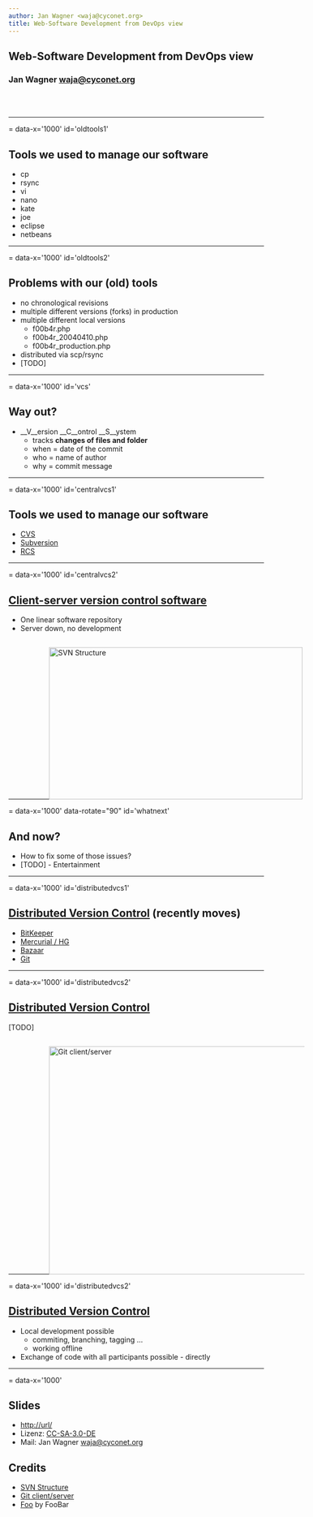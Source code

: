 ```yaml
---
author: Jan Wagner <waja@cyconet.org>
title: Web-Software Development from DevOps view
---
```

## Web-Software Development from DevOps view
### Jan Wagner <waja@cyconet.org>

<br>
<img style="position: relative; left:800px; top: 175px " src="images/image.png" alt="Just a not (yet) existing image.">


---
= data-x='1000' id='oldtools1'
## Tools we used to manage our software

* cp
* rsync
* vi
* nano
* kate
* joe
* eclipse
* netbeans

---
= data-x='1000' id='oldtools2'
## Problems with our (old) tools

* no chronological revisions
* multiple different versions (forks) in production
* multiple different local versions
	* f00b4r.php
	* f00b4r_20040410.php
	* f00b4r_production.php
* distributed via scp/rsync
* [TODO]

---
= data-x='1000' id='vcs'
## Way out?

- __V__ersion __C__ontrol __S__ystem
	- tracks __changes of files and folder__
	- when = date of the commit
	- who = name of author
	- why = commit message

---
= data-x='1000' id='centralvcs1'
## Tools we used to manage our software

* [CVS](https://en.wikipedia.org/wiki/Concurrent_Versions_System)
* [Subversion](https://en.wikipedia.org/wiki/Apache_Subversion)
* [RCS](https://en.wikipedia.org/wiki/Revision_Control_System)

---
= data-x='1000' id='centralvcs2'
## [Client-server version control software](https://en.wikipedia.org/wiki/List_of_version_control_software#Client-server_model)

* One linear software repository
* Server down, no development

<img style="position: relative; left:80px; top: 15px " height="300" width="500" src="https://upload.wikimedia.org/wikipedia/commons/1/1a/SVN_Server_Client_Structure.png" alt="SVN Structure">
 
---
= data-x='1000' data-rotate="90" id='whatnext'
## And now?

* How to fix some of those issues?
* [TODO] - Entertainment

---
= data-x='1000' id='distributedvcs1'
## [Distributed Version Control](https://en.wikipedia.org/wiki/Distributed_version_control) (recently moves)

* [BitKeeper](https://en.wikipedia.org/wiki/BitKeeper)
* [Mercurial / HG](https://en.wikipedia.org/wiki/Mercurial_(software))
* [Bazaar](https://en.wikipedia.org/wiki/Bazaar_(software))
* [Git](https://en.wikipedia.org/wiki/Git_(software))

---
= data-x='1000' id='distributedvcs2'
## [Distributed Version Control](https://en.wikipedia.org/wiki/Distributed_version_control)

[TODO]

<img style="position: relative; left:80px; top: 15px " height="450" width="650" src="https://upload.wikimedia.org/wikipedia/commons/a/a3/SVNvsGITServer_2.png" alt="Git client/server">

---
= data-x='1000' id='distributedvcs2'
## [Distributed Version Control](https://en.wikipedia.org/wiki/Distributed_version_control)

* Local development possible
	* commiting, branching, tagging ...
	* working offline
* Exchange of code with all participants possible - directly

---
= data-x='1000'
## Slides

* [http://url/](http://url/)
* Lizenz: [CC-SA-3.0-DE](https://creativecommons.org/licenses/by-sa/3.0/de/)
* Mail: Jan Wagner <waja@cyconet.org>  


## Credits 

* [SVN Structure](https://upload.wikimedia.org/wikipedia/commons/1/1a/SVN_Server_Client_Structure.png)
* [Git client/server](https://upload.wikimedia.org/wikipedia/commons/a/a3/SVNvsGITServer_2.png)
* [Foo](http://foo.bar) by FooBar
